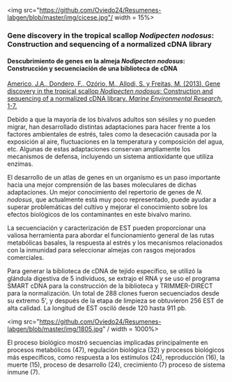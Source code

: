 
<img src="https://github.com/Oviedo24/Resumenes-labgen/blob/master/img/cicese.jpg"/ width = 15%>

### Gene discovery in the tropical scallop *Nodipecten nodosus*: Construction and sequencing of a normalized cDNA library
#### Descubrimiento de genes en la almeja *Nodipecten nodosus*: Construcción y secuenciación de una biblioteca de cDNA

[Americo, J.A., Dondero, F., Ozório, M., Allodi, S. y Freitas, M. (2013). Gene discovery in the tropical scallop *Nodipecten nodosus*: Construction and sequencing of
a normalized cDNA library. *Marine Environmental Research*, 1-7.](http://www.sciencedirect.com/science/article/pii/S0141113613000640)

Debido a que la mayoría de los bivalvos adultos son sésiles y no pueden migrar, han desarrollado distintas adaptaciones para hacer frente a los factores ambientales de estrés, tales como la desecación causada por la exposición al aire, fluctuaciones en la temperatura y composición del agua, etc. Algunas de estas adaptaciones conservan ampliamente los mecanismos de defensa, incluyendo un sistema antioxidante que utiliza enzimas.

El desarrollo de un atlas de genes en un organismo es un paso importante hacia una mejor comprensión de las bases moleculares de dichas adaptaciones. Un mejor conocimiento del repertorio de genes de *N. nodosus*, que actualmente está muy poco representado, puede ayudar a superar problemáticas del cultivo y mejorar el conocimiento sobre los efectos biológicos de los contaminantes en este bivalvo marino.

La secuenciación y caracterización de EST pueden proporcionar una valiosa herramienta para abordar el funcionamiento general de las rutas metabólicas basales, la respuesta al estrés y los mecanismos relacionados con la inmunidad para seleccionar almejas con rasgos mejorados comerciales.

Para generar la biblioteca de cDNA de tejido específico, se utilizó la glándula digestiva de 5 individuos, se extrajo el RNA y se uso el programa SMART cDNA para la construcción de la biblioteca y TRIMMER-DIRECT para la normalización. 
Un total de 288 clones fueron secuenciados desde su extremo 5', y después de la etapa de limpieza se obtuvieron 256 EST de alta calidad. La longitud de EST osciló desde 120 hasta 911 pb.

<img src="https://github.com/Oviedo24/Resumenes-labgen/blob/master/img/1805.jpg" / width = 1000%>

El proceso biológico mostró secuencias implicadas principalmente en procesos metabólicos (47), regulación biológica (32) y procesos biológicos más específicos, como respuesta a los estímulos (24), reproducción (16), la muerte (15), proceso de desarrollo (24), crecimiento (7) proceso de sistema inmune (7).

